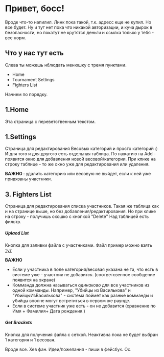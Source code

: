 # Привет, босс!

Вроде что-то напилил. Линк пока такой, т.к. адресс еще не купил.
Но все будет. 
Ну и тут нет пока что никакой авторизации, и куча дырок в безопасности, но покатут не крутятся деньги и ссылка только у тебя - все норм.

## Что у нас тут есть
Слева ты можешь нблюдать менюшку с тремя пунктами.
- Home
- Tournament Settings
- Fighters List 

Начнем по порядку.

## 1.Home 
Эта страница с переветственным текстом.

## 1.Settings 
Страница для редактирования Весовых категорий и просто категорий :)
И для того и для другого есть отдельная таблица. 
По нажатию на Add - появится окно для добавления новой весовой/категории.
При клике на строку таблице - то же окно уже для редактирования или удаления.

**ВАЖНО** : удалить категорию или весовую не выйдет, если к ней уже привязаны участники. 

## 3. Fighters List 
Страница для редактирования списка участников.
Такая же таблица как и на странице выше, но без добавления/редактирования.
Но при клике на строку - получишь окошко с кнопкой "Delete"
Над таблицей есть фильтр.

##### Uplaod List
Кнопка для заливки файла с участниками. 
Файл пример можно взять [тут](_envroot_/filesamples/1.xslx)

**ВАЖНО** 
- Если у участника в поле категория/весовая указана не та, что есть в системе уже - участник не добавится. (соответсвенное сообщение появится на экране) 
- Комманда должна называться *одинаково* для все участников из одной комманды.
Например, "Убийцы из Василькова" и "УбийцыИзВасилькова" - система поймет как разные комманды и убийцы вполне могут встретиться в первом же раунде.
- Если в системе участник уже есть - он не добавится (сравнение по Имя + Фамилия+ Дата рождения.)

##### Get Brackets
Кнопка для получения файла с сеткой.
Неактивна пока не будет выбран 1 категория и 1 весовая.



Вроде все. Хев фан. 
Идеи/пожелания - пиши в фейсбук.
Ос.